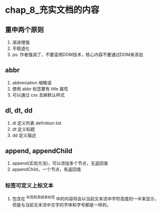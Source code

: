 # chap_8_充实文档的内容

## 重申两个原则
1. 渐进增强
2. 平稳退化
3. ps: 作者强调了，不要滥用DOM技术，核心内容不要通过DOM来添加

## abbr
1. abbreviation 缩略语
2. 使用 abbr 标签要有 title 属性
3. 可以通过 css 去掉默认样式

## dl, dt, dd
1. dl 定义列表 definition list
2. dt 定义标题
3. dd 定义描述

## append, appendChild
1. append(实验方法)，可以添加多个节点，无返回值
2. appendChild，一个节点，有返回值

## <sup> 标签可定义上标文本
1. 包含在 <sup> 标签和其结束标签 </sup> 中的内容将会以当前文本流中字符高度的一半来显示，但是与当前文本流中文字的字体和字号都是一样的。
